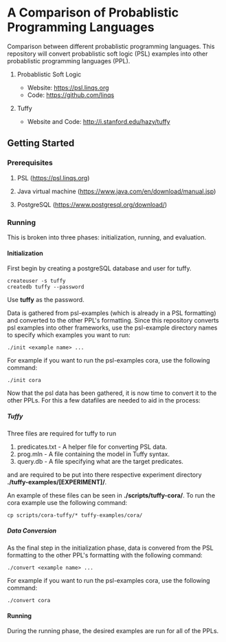 # A Comparison of Probablistic Programming Languages

Comparison between different probablistic programming languages. This repository will convert probablistic soft logic (PSL) examples into other probablistic programming languages (PPL).

1) Probablistic Soft Logic

   - Website: https://psl.linqs.org
   - Code: https://github.com/linqs

2) Tuffy

   - Website and Code: http://i.stanford.edu/hazy/tuffy

## Getting Started

### Prerequisites

1) PSL (https://psl.linqs.org)

2) Java virtual machine (https://www.java.com/en/download/manual.jsp)

3) PostgreSQL (https://www.postgresql.org/download/)

### Running

This is broken into three phases: initialization, running, and evaluation.

#### Initialization

First begin by creating a postgreSQL database and user for tuffy.

```
createuser -s tuffy
createdb tuffy --password
```

Use **tuffy** as the password.

Data is gathered from psl-examples (which is already in a PSL formatting) and converted to the other PPL's formatting. Since this repository converts psl examples into other frameworks, use the psl-example directory names to specify which examples you want to run:

```
./init <example name> ...
```

For example if you want to run the psl-examples cora, use the following command:

```
./init cora
```

Now that the psl data has been gathered, it is now time to convert it to the other PPLs. For this a few datafiles are needed to aid in the process:

##### Tuffy

Three files are required for tuffy to run

1) predicates.txt - A helper file for converting PSL data.
2) prog.mln - A file containing the model in Tuffy syntax.
3) query.db - A file specifying what are the target predicates.

and are required to be put into there respective experiment directory **./tuffy-examples/[EXPERIMENT]/**.

An example of these files can be seen in **./scripts/tuffy-cora/**. To run the cora example use the following command:

```
cp scripts/cora-tuffy/* tuffy-examples/cora/
```

##### Data Conversion

As the final step in the initialization phase, data is convered from the PSL formatting to the other PPL's formatting with the following command:

```
./convert <example name> ...
```
For example if you want to run the psl-examples cora, use the following command:

```
./convert cora
```

#### Running

During the running phase, the desired examples are run for all of the PPLs.
